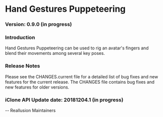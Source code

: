 # Hand Gestures Puppeteering

### Version: 0.9.0 (in progress)

### Introduction

Hand Gestures Puppeteering can be used to rig an avatar's fingers and blend their movements among several key poses.

### Release Notes

Please see the CHANGES.current file for a detailed list of bug fixes and
new features for the current release. The CHANGES file contains bug fixes
and new features for older versions.

### iClone API Update date: 20181204.1 (in progress)


 -- Reallusion Maintainers
